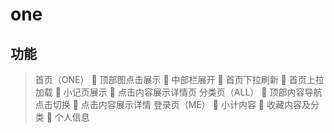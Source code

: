 # one
## 功能
> 首页（ONE）
	顶部图点击展示
	中部栏展开
	首页下拉刷新
	首页上拉加载
	小记页展示
	点击内容展示详情页
>	分类页（ALL）
	顶部内容导航点击切换
	点击内容展示详情
>	登录页（ME）
	小计内容
	收藏内容及分类
	个人信息 

